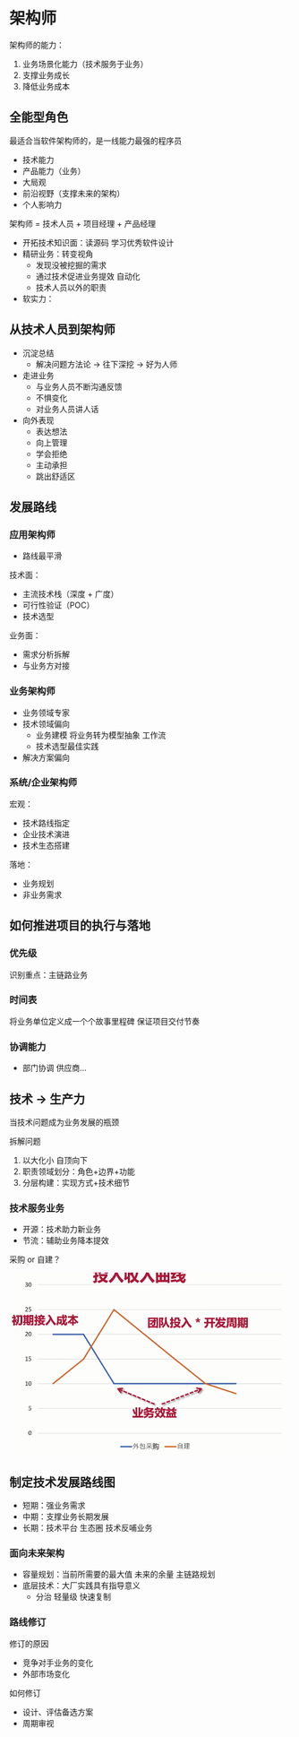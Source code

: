 # 架构师

架构师的能力：

1. 业务场景化能力（技术服务于业务）
2. 支撑业务成长
3. 降低业务成本

## 全能型角色

最适合当软件架构师的，是一线能力最强的程序员

- 技术能力
- 产品能力（业务）
- 大局观
- 前沿视野（支撑未来的架构）
- 个人影响力

架构师 = 技术人员 + 项目经理 + 产品经理

- 开拓技术知识面：读源码 学习优秀软件设计
- 精研业务：转变视角
  - 发现没被挖掘的需求
  - 通过技术促进业务提效 自动化
  - 技术人员以外的职责
- 软实力：

## 从技术人员到架构师

- 沉淀总结
  - 解决问题方法论 -> 往下深挖 -> 好为人师
- 走进业务
  - 与业务人员不断沟通反馈
  - 不惧变化
  - 对业务人员讲人话
- 向外表现
  - 表达想法
  - 向上管理
  - 学会拒绝
  - 主动承担
  - 跳出舒适区

## 发展路线

### 应用架构师

- 路线最平滑

技术面：

- 主流技术栈（深度 + 广度）
- 可行性验证（POC）
- 技术选型

业务面：

- 需求分析拆解
- 与业务方对接

### 业务架构师

- 业务领域专家
- 技术领域偏向
  - 业务建模 将业务转为模型抽象 工作流
  - 技术选型最佳实践
- 解决方案偏向

### 系统/企业架构师

宏观：

- 技术路线指定
- 企业技术演进
- 技术生态搭建

落地：

- 业务规划
- 非业务需求

## 如何推进项目的执行与落地

### 优先级

识别重点：主链路业务

### 时间表

将业务单位定义成一个个故事里程碑 保证项目交付节奏

### 协调能力

- 部门协调 供应商...

## 技术 -> 生产力

当技术问题成为业务发展的瓶颈

拆解问题

1. 以大化小 自顶向下
2. 职责领域划分：角色+边界+功能
3. 分层构建：实现方式+技术细节

### 技术服务业务

- 开源：技术助力新业务
- 节流：辅助业务降本提效

采购 or 自建？

![2021921224345](/assets/2021921224345.png)

## 制定技术发展路线图

- 短期：强业务需求
- 中期：支撑业务长期发展
- 长期：技术平台 生态圈 技术反哺业务

### 面向未来架构

- 容量规划：当前所需要的最大值 未来的余量 主链路规划
- 底层技术：大厂实践具有指导意义
  - 分治 轻量级 快速复制

### 路线修订

修订的原因

- 竞争对手业务的变化
- 外部市场变化

如何修订

- 设计、评估备选方案
- 周期审视
